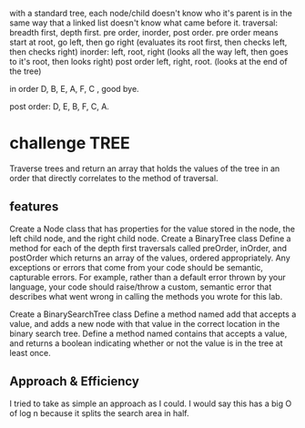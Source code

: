  with a standard tree, each node/child doesn't know who it's parent is in the same way that a linked list doesn't know what came before it.
traversal: breadth first, depth first.
 pre order, inorder, post order.
pre order means start at root, go left, then go right (evaluates its root first, then checks left, then checks right)
inorder: left, root, right (looks all the way left, then goes to it's root, then looks right)
post order left, right, root. (looks at the end of the tree)

in order D, B, E, A, F, C , good bye.

post order: D, E, B, F, C, A.

# challenge TREE

Traverse trees and return an array that holds the values of the tree in an order that directly correlates to the method of traversal. 

## features
Create a Node class that has properties for the value stored in the node, the left child node, and the right child node.
Create a BinaryTree class
Define a method for each of the depth first traversals called preOrder, inOrder, and postOrder which returns an array of the values, ordered appropriately.
Any exceptions or errors that come from your code should be semantic, capturable errors. For example, rather than a default error thrown by your language, your code should raise/throw a custom, semantic error that describes what went wrong in calling the methods you wrote for this lab.

Create a BinarySearchTree class
Define a method named add that accepts a value, and adds a new node with that value in the correct location in the binary search tree.
Define a method named contains that accepts a value, and returns a boolean indicating whether or not the value is in the tree at least once.


## Approach & Efficiency
I tried to take as simple an approach as I could.
I would say this has a big O of log n because it splits the search area in half. 